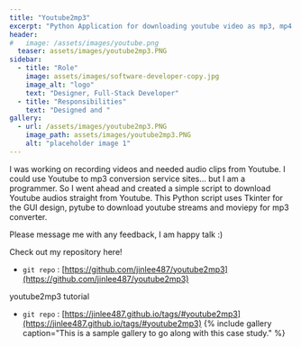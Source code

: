 ```yaml
---
title: "Youtube2mp3"
excerpt: "Python Application for downloading youtube video as mp3, mp4 file."
header:
#   image: /assets/images/youtube.png
  teaser: assets/images/youtube2mp3.PNG
sidebar:
  - title: "Role"
    image: assets/images/software-developer-copy.jpg
    image_alt: "logo"
    text: "Designer, Full-Stack Developer"
  - title: "Responsibilities"
    text: "Designed and "
gallery:
  - url: /assets/images/youtube2mp3.PNG
    image_path: assets/images/youtube2mp3.PNG
    alt: "placeholder image 1"
---
```


I was working on recording videos and needed audio clips from Youtube.
I could use Youtube to mp3 conversion service sites... but I am a programmer. 
So I went ahead and created a simple script to download Youtube audios straight from Youtube.
This Python script uses Tkinter for the GUI design, pytube to download youtube streams and moviepy for mp3 converter.

Please message me with any feedback, I am happy talk :)

Check out my repository here!
- `git repo` : [https://github.com/jinlee487/youtube2mp3](https://github.com/jinlee487/youtube2mp3)

youtube2mp3 tutorial
- `git repo` : [https://jinlee487.github.io/tags/#youtube2mp3](https://jinlee487.github.io/tags/#youtube2mp3)
{% include gallery caption="This is a sample gallery to go along with this case study." %}
